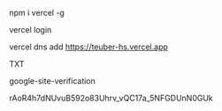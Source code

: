 
npm i vercel -g

vercel login

vercel dns add https://teuber-hs.vercel.app

TXT
 
google-site-verification

rAoR4h7dNUvuB592o83Uhrv_vQC17a_5NFGDUnN0GUk

